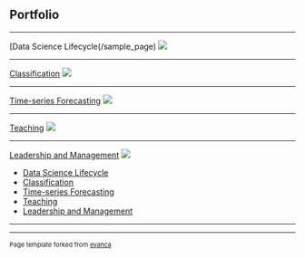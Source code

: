 ## Portfolio

---
[Data Science Lifecycle(/sample_page)
<img src="images/dummy_thumbnail.jpg?raw=true"/>

---
[Classification](/pdf/sample_presentation.pdf)
<img src="images/dummy_thumbnail.jpg?raw=true"/>

---
[Time-series Forecasting](http://example.com/)
<img src="images/dummy_thumbnail.jpg?raw=true"/>

---

[Teaching](http://example.com/)
<img src="images/dummy_thumbnail.jpg?raw=true"/>

---

[Leadership and Management](http://example.com/)
<img src="images/dummy_thumbnail.jpg?raw=true"/>


- [Data Science Lifecycle](http://example.com/)
- [Classification](http://example.com/)
- [Time-series Forecasting](http://example.com/)
- [Teaching](http://example.com/)
- [Leadership and Management](http://example.com/)

---




---
<p style="font-size:11px">Page template forked from <a href="https://github.com/evanca/quick-portfolio">evanca</a></p>
<!-- Remove above link if you don't want to attibute -->
